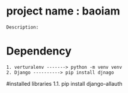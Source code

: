 # project name : baoiam
    Description:

# Dependency
    1. verturalenv -------> python -m venv venv
    2. Django ----------> pip install djnago

#installed libraries
    1.1.  pip install django-allauth